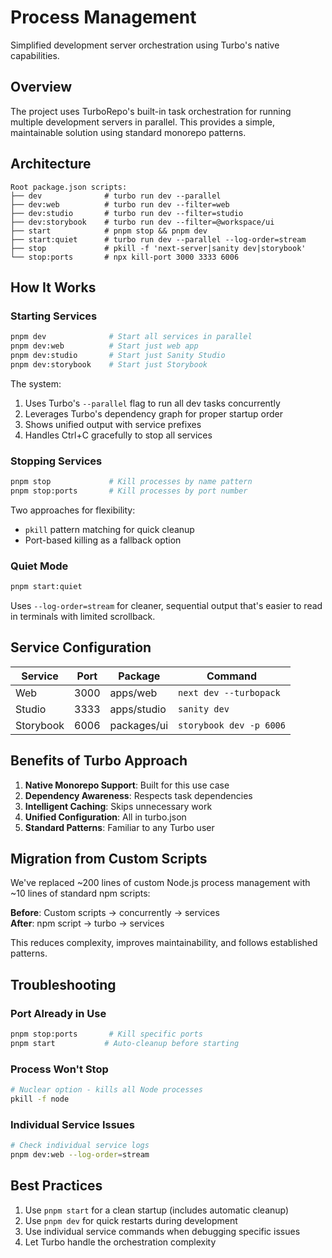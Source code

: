 # Process Management

Simplified development server orchestration using Turbo's native capabilities.

## Overview

The project uses TurboRepo's built-in task orchestration for running multiple development servers in parallel. This provides a simple, maintainable solution using standard monorepo patterns.

## Architecture

```
Root package.json scripts:
├── dev              # turbo run dev --parallel
├── dev:web          # turbo run dev --filter=web
├── dev:studio       # turbo run dev --filter=studio
├── dev:storybook    # turbo run dev --filter=@workspace/ui
├── start            # pnpm stop && pnpm dev
├── start:quiet      # turbo run dev --parallel --log-order=stream
├── stop             # pkill -f 'next-server|sanity dev|storybook'
└── stop:ports       # npx kill-port 3000 3333 6006
```

## How It Works

### Starting Services

```bash
pnpm dev              # Start all services in parallel
pnpm dev:web          # Start just web app
pnpm dev:studio       # Start just Sanity Studio
pnpm dev:storybook    # Start just Storybook
```

The system:
1. Uses Turbo's `--parallel` flag to run all dev tasks concurrently
2. Leverages Turbo's dependency graph for proper startup order
3. Shows unified output with service prefixes
4. Handles Ctrl+C gracefully to stop all services

### Stopping Services

```bash
pnpm stop             # Kill processes by name pattern
pnpm stop:ports       # Kill processes by port number
```

Two approaches for flexibility:
- `pkill` pattern matching for quick cleanup
- Port-based killing as a fallback option

### Quiet Mode

```bash
pnpm start:quiet
```

Uses `--log-order=stream` for cleaner, sequential output that's easier to read in terminals with limited scrollback.

## Service Configuration

| Service | Port | Package | Command |
|---------|------|---------|---------|
| Web | 3000 | apps/web | `next dev --turbopack` |
| Studio | 3333 | apps/studio | `sanity dev` |
| Storybook | 6006 | packages/ui | `storybook dev -p 6006` |

## Benefits of Turbo Approach

1. **Native Monorepo Support**: Built for this use case
2. **Dependency Awareness**: Respects task dependencies
3. **Intelligent Caching**: Skips unnecessary work
4. **Unified Configuration**: All in turbo.json
5. **Standard Patterns**: Familiar to any Turbo user

## Migration from Custom Scripts

We've replaced ~200 lines of custom Node.js process management with ~10 lines of standard npm scripts:

**Before**: Custom scripts → concurrently → services  
**After**: npm script → turbo → services

This reduces complexity, improves maintainability, and follows established patterns.

## Troubleshooting

### Port Already in Use

```bash
pnpm stop:ports       # Kill specific ports
pnpm start           # Auto-cleanup before starting
```

### Process Won't Stop

```bash
# Nuclear option - kills all Node processes
pkill -f node
```

### Individual Service Issues

```bash
# Check individual service logs
pnpm dev:web --log-order=stream
```

## Best Practices

1. Use `pnpm start` for a clean startup (includes automatic cleanup)
2. Use `pnpm dev` for quick restarts during development
3. Use individual service commands when debugging specific issues
4. Let Turbo handle the orchestration complexity